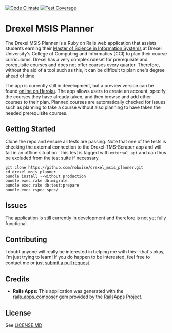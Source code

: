 [![Code Climate](https://codeclimate.com/github/robwise/drexel_msis_planner/badges/gpa.svg)](https://codeclimate.com/github/robwise/drexel_msis_planner)
[![Test Coverage](https://codeclimate.com/github/robwise/drexel_msis_planner/badges/coverage.svg)](https://codeclimate.com/github/robwise/drexel_msis_planner)
# Drexel MSIS Planner
The Drexel MSIS Planner is a Ruby on Rails web application that assists students earning their [Master of Science in Information Systems](http://catalog.drexel.edu/graduate/collegeofinformationscienceandtechnology/informationsystems/) at Drexel University's College of Computing and Informatics (CCI) to plan their course curriculums. Drexel has a very complex ruleset for prerequisite and corequisite courses and does not offer courses every quarter. Therefore, without the aid of a tool such as this, it can be difficult to plan one's degree ahead of time.

The app is currently still in development, but a preview version can be found [online on Heroku](https://still-sands-7957.herokuapp.com/). The app allows users to create an account, specify the courses they have already taken, and then browse and add other courses to their plan. Planned courses are automatically checked for issues such as planning to take a course without also planning to have taken the needed prerequisite courses.

## Getting Started
Clone the repo and ensure all tests are passing. Note that one of the tests is checking the external connection to the Drexel-TMS-Scraper app and will fail in an offline situation. This test is tagged with `external_api` and can thus be excluded from the test suite if necessary.

```
git clone https://github.com/robwise/drexel_msis_planner.git
cd drexel_msis_planner
bundle install --without production
bundle exec rake db:migrate
bundle exec rake db:test:prepare
bundle exec rspec spec/
```

<!-- ## Documentation and Support -->

## Issues
The application is still currently in development and therefore is not yet fully functional.

<!-- ## Similar Projects -->

## Contributing
I doubt anyone will really be interested in helping me with this—that's okay, I'm just trying to learn! If you do happen to be interested, feel free to contact me or just [submit a pull request](https://github.com/robwise/drexel_msis_planner/pulls).

## Credits

- __Rails Apps:__ This application was generated with the [rails_apps_composer](https://github.com/RailsApps/rails_apps_composer) gem provided by the [RailsApps Project](http://railsapps.github.io/).

## License
See [LICENSE.MD](LICENSE.MD)
